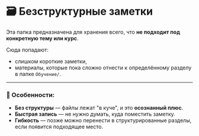 # 🗃️ Безструктурные заметки

Эта папка предназначена для хранения всего, что **не подходит под конкретную тему или курс**.

Сюда попадают:
- слишком короткие заметки,
- материалы, которые пока сложно отнести к определённому разделу в папке `Обучение/`.

---

### 📌 Особенности:

- **Без структуры** — файлы лежат "в куче", и это **осознанный плюс**.    
- **Быстрая запись** — не нужно думать, куда поместить заметку.
- **Гибкость** — позже можно перенести в структурированные разделы, если появится подходящее место.
